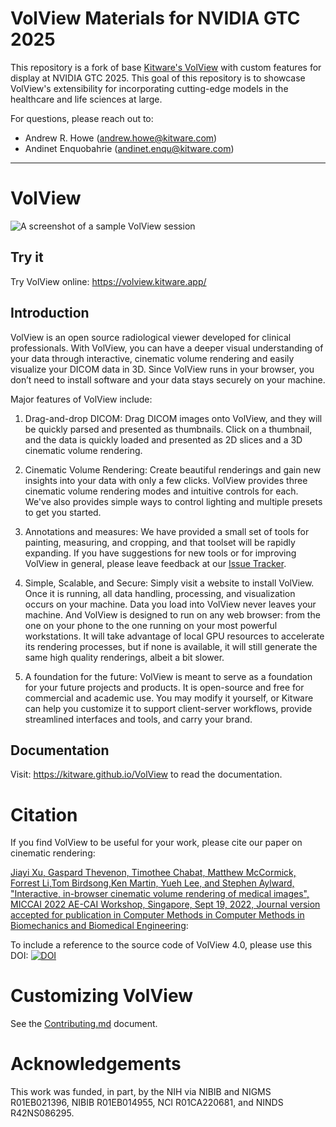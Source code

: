 # VolView Materials for NVIDIA GTC 2025

This repository is a fork of base [Kitware's
VolView](https://github.com/Kitware/VolView) with custom features for display at
NVIDIA GTC 2025. This goal of this repository is to showcase VolView's
extensibility for incorporating cutting-edge models in the healthcare and
life sciences at large.

For questions, please reach out to:

- Andrew R. Howe (andrew.howe@kitware.com)
- Andinet Enquobahrie (andinet.enqu@kitware.com)

---

# VolView

![A screenshot of a sample VolView session](./docs/assets/VolView-Overview.jpg)

## Try it

Try VolView online: https://volview.kitware.app/

## Introduction

VolView is an open source radiological viewer developed for clinical
professionals. With VolView, you can have a deeper visual understanding of your
data through interactive, cinematic volume rendering and easily visualize your
DICOM data in 3D. Since VolView runs in your browser, you don’t need to install
software and your data stays securely on your machine.

Major features of VolView include:

1. Drag-and-drop DICOM: Drag DICOM images onto VolView, and they will be quickly
   parsed and presented as thumbnails.  Click on a thumbnail, and the data is
quickly loaded and presented as 2D slices and a 3D cinematic volume rendering.

2. Cinematic Volume Rendering: Create beautiful renderings and gain new insights
   into your data with only a few clicks.  VolView provides three cinematic
volume rendering modes and intuitive controls for each.  We've also provides
simple ways to control lighting and multiple presets to get you started.

3. Annotations and measures: We have provided a small set of tools for painting,
   measuring, and cropping, and that toolset will be rapidly expanding.  If you
have suggestions for new tools or for improving VolView in general, please leave
feedback at our [Issue Tracker](https://github.com/Kitware/VolView/issues).

4. Simple, Scalable, and Secure: Simply visit a website to install VolView.
   Once it is running, all data handling, processing, and visualization occurs
on your machine.  Data you load into VolView never leaves your machine.  And
VolView is designed to run on any web browser: from the one on your phone to the
one running on your most powerful workstations.  It will take advantage of local
GPU resources to accelerate its rendering processes, but if none is available,
it will still generate the same high quality renderings, albeit a bit slower.

5. A foundation for the future: VolView is meant to serve as a foundation for
   your future projects and products.  It is open-source and free for commercial
and academic use.  You may modify it yourself, or Kitware can help you customize
it to support client-server workflows, provide streamlined interfaces and tools,
and carry your brand.

## Documentation

Visit: https://kitware.github.io/VolView to read the documentation.

# Citation

If you find VolView to be useful for your work, please cite our paper on
cinematic rendering:

[Jiayi Xu, Gaspard Thevenon, Timothee Chabat, Matthew McCormick, Forrest Li,Tom
Birdsong,Ken Martin, Yueh Lee, and Stephen Aylward, "Interactive, in-browser
cinematic volume rendering of medical images", MICCAI 2022 AE-CAI Workshop,
Singapore, Sept 19, 2022, Journal version accepted for publication in Computer
Methods in Computer Methods in Biomechanics and Biomedical
Engineering](https://workshops.ap-lab.ca/aecai2022/wp-content/uploads/sites/10/2022/09/Paper48_IICVR_camera_ready_paper.pdf): 

To include a reference to the source code of VolView 4.0, please use this DOI:
[![DOI](https://zenodo.org/badge/248073292.svg)](https://zenodo.org/badge/latestdoi/248073292)

# Customizing VolView

See the [Contributing.md](CONTRIBUTING.md) document.

# Acknowledgements

This work was funded, in part, by the NIH via NIBIB and NIGMS R01EB021396, NIBIB
R01EB014955, NCI R01CA220681, and NINDS R42NS086295.
